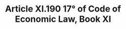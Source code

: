 ---
title: "Article XI.190 17° of Code of Economic Law, Book XI"
draft: false
exceptions:
- info52e
memberstates:
- BE
score: 3
compensation:
- 
remarks: |
 


link: ""
---
